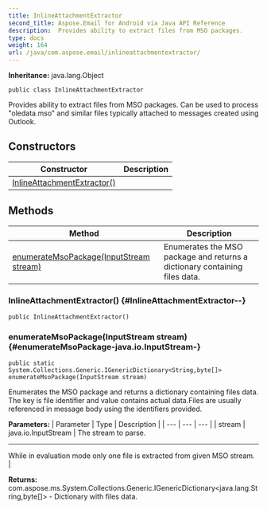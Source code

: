 ```yaml
---
title: InlineAttachmentExtractor
second_title: Aspose.Email for Android via Java API Reference
description:  Provides ability to extract files from MSO packages.
type: docs
weight: 164
url: /java/com.aspose.email/inlineattachmentextractor/
---
```

**Inheritance:**
java.lang.Object
```
public class InlineAttachmentExtractor
```

Provides ability to extract files from MSO packages. Can be used to process "oledata.mso" and similar files typically attached to messages created using Outlook.
## Constructors

| Constructor | Description |
| --- | --- |
| [InlineAttachmentExtractor()](#InlineAttachmentExtractor--) |  |
## Methods

| Method | Description |
| --- | --- |
| [enumerateMsoPackage(InputStream stream)](#enumerateMsoPackage-java.io.InputStream-) | Enumerates the MSO package and returns a dictionary containing files data. |
### InlineAttachmentExtractor() {#InlineAttachmentExtractor--}
```
public InlineAttachmentExtractor()
```


### enumerateMsoPackage(InputStream stream) {#enumerateMsoPackage-java.io.InputStream-}
```
public static System.Collections.Generic.IGenericDictionary<String,byte[]> enumerateMsoPackage(InputStream stream)
```


Enumerates the MSO package and returns a dictionary containing files data. The key is file identifier and value contains actual data.Files are usually referenced in message body using the identifiers provided.

**Parameters:**
| Parameter | Type | Description |
| --- | --- | --- |
| stream | java.io.InputStream | The stream to parse.

--------------------

While in evaluation mode only one file is extracted from given MSO stream. |

**Returns:**
com.aspose.ms.System.Collections.Generic.IGenericDictionary<java.lang.String,byte[]> - Dictionary with files data.
